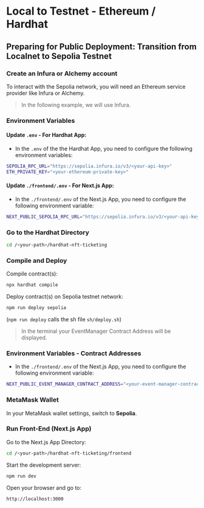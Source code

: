 # Local to Testnet - Ethereum / Hardhat

## Preparing for Public Deployment: Transition from Localnet to Sepolia Testnet

### Create an Infura or Alchemy account

To interact with the Sepolia network, you will need an Ethereum service provider like Infura or Alchemy.

> In the following example, we will use Infura.


### Environment Variables

#### Update `.env` - For Hardhat App:

- In the `.env` of the the Hardhat App, you need to configure the following environment variables:

```bash
SEPOLIA_RPC_URL="https://sepolia.infura.io/v3/<your-api-key>"
ETH_PRIVATE_KEY="<your-ethereum-private-key>"
```

#### Update `./frontend/.env` - For Next.js App:

- In the `./frontend/.env` of the Next.js App, you need to configure the following environment variable:

```bash
NEXT_PUBLIC_SEPOLIA_RPC_URL="https://sepolia.infura.io/v3/<your-api-key>"
```


### Go to the Hardhat Directory

```bash
cd /<your-path>/hardhat-nft-ticketing
```


### Compile and Deploy

Compile contract(s):

```bash
npx hardhat compile
```

Deploy contract(s) on Sepolia testnet network:

```bash
npm run deploy sepolia
```

(`npm run deploy` calls the sh file `sh/deploy.sh`)

> In the terminal your EventManager Contract Address will be displayed.

### Environment Variables - Contract Addresses

- In the `./frontend/.env` of the Next.js App, you need to configure the following environment variable:

```bash
NEXT_PUBLIC_EVENT_MANAGER_CONTRACT_ADDRESS="<your-event-manager-contract-address>"
```


### MetaMask Wallet

In your MetaMask wallet settings, switch to **Sepolia**.


### Run Front-End (Next.js App)

Go to the Next.js App Directory:

```bash
cd /<your-path>/hardhat-nft-ticketing/frontend
```

Start the development server:

```bash
npm run dev
```

Open your browser and go to:

```bash
http://localhost:3000
```
